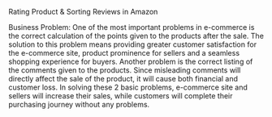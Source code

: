 Rating Product & Sorting Reviews in Amazon

Business Problem: One of the most important problems in e-commerce is the correct calculation of the points given to the products after the sale. The solution to this problem means providing greater customer satisfaction for the e-commerce site, product prominence for sellers and a seamless shopping experience for buyers. Another problem is the correct listing of the comments given to the products. Since misleading comments will directly affect the sale of the product, it will cause both financial and customer loss. In solving these 2 basic problems, e-commerce site and sellers will increase their sales, while customers will complete their purchasing journey without any problems.
